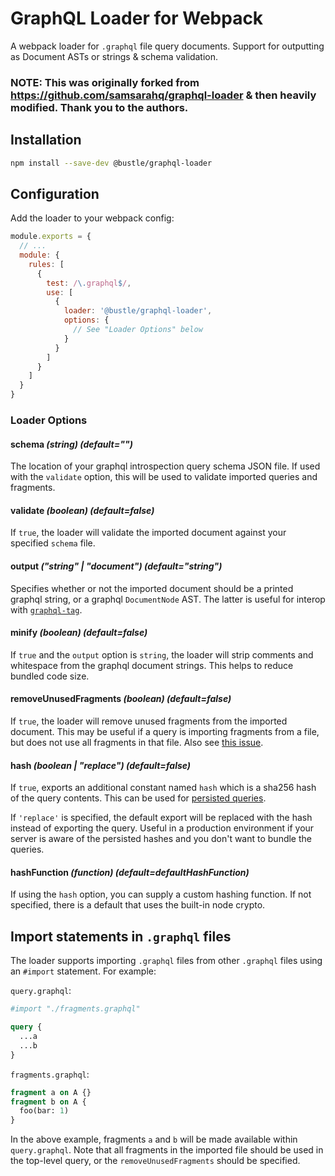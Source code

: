 # GraphQL Loader for Webpack

A webpack loader for `.graphql` file query documents. Support for outputting as Document ASTs or strings & schema validation.

### NOTE: This was originally forked from https://github.com/samsarahq/graphql-loader & then heavily modified. Thank you to the authors.

## Installation

```bash
npm install --save-dev @bustle/graphql-loader
```

## Configuration

Add the loader to your webpack config:

```js
module.exports = {
  // ...
  module: {
    rules: [
      {
        test: /\.graphql$/,
        use: [
          {
            loader: '@bustle/graphql-loader',
            options: {
              // See "Loader Options" below
            }
          }
        ]
      }
    ]
  }
}
```

### Loader Options

#### schema _(string) (default="")_

The location of your graphql introspection query schema JSON file. If used with the `validate` option, this will be used to validate imported queries and fragments.

#### validate _(boolean) (default=false)_

If `true`, the loader will validate the imported document against your specified `schema` file.

#### output _("string" | "document") (default="string")_

Specifies whether or not the imported document should be a printed graphql string, or a graphql `DocumentNode` AST. The latter is useful for interop with [`graphql-tag`](https://github.com/apollographql/graphql-tag#webpack-preprocessing).

#### minify _(boolean) (default=false)_

If `true` and the `output` option is `string`, the loader will strip comments and whitespace from the graphql document strings. This helps to reduce bundled code size.

#### removeUnusedFragments _(boolean) (default=false)_

If `true`, the loader will remove unused fragments from the imported document. This may be useful if a query is importing fragments from a file, but does not use all fragments in that file. Also see [this issue](https://github.com/apollographql/graphql-tag/issues/102).

#### hash _(boolean | "replace") (default=false)_

If `true`, exports an additional constant named `hash` which is a sha256 hash of the query contents. This can be used for [persisted queries](https://www.apollographql.com/docs/apollo-server/performance/apq/).

If `'replace'` is specified, the default export will be replaced with the hash instead of exporting the query. Useful in a production environment if your server is aware of the persisted hashes and you don't want to bundle the queries.

#### hashFunction _(function) (default=defaultHashFunction)_

If using the `hash` option, you can supply a custom hashing function. If not specified, there is a default that uses the built-in node crypto.

## Import statements in `.graphql` files

The loader supports importing `.graphql` files from other `.graphql` files using an `#import` statement. For example:

`query.graphql`:

```graphql
#import "./fragments.graphql"

query {
  ...a
  ...b
}
```

`fragments.graphql`:

```graphql
fragment a on A {}
fragment b on A {
  foo(bar: 1)
}
```

In the above example, fragments `a` and `b` will be made available within `query.graphql`. Note that all fragments in the imported file should be used in the top-level query, or the `removeUnusedFragments` should be specified.
